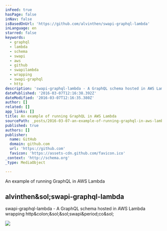 ```yaml
---
inFeed: true
hasPage: false
inNav: false
isBasedOnUrl: 'https://github.com/alvinthen/swapi-graphql-lambda'
inLanguage: en
starred: false
keywords:
  - graphql
  - lambda
  - schema
  - swapi
  - aws
  - github
  - swapilambda
  - wrapping
  - swapi-graphql
  - http
description: 'swapi-graphql-lambda - A GraphQL schema hosted in AWS Lambda wrapping http://swapi.co/'
datePublished: '2016-03-07T12:16:38.392Z'
dateModified: '2016-03-07T12:16:35.380Z'
author: []
related: []
app_links: []
title: An example of running GraphQL in AWS Lambda
sourcePath: _posts/2016-03-07-an-example-of-running-graphql-in-aws-lambda.md
published: true
authors: []
publisher:
  name: GitHub
  domain: github.com
  url: 'https://github.com'
  favicon: 'https://assets-cdn.github.com/favicon.ico'
_context: 'http://schema.org'
_type: MediaObject

---
```

An example of running GraphQL in AWS Lambda

<article style=""><h1>alvinthen&amp;sol;swapi-graphql-lambda</h1><p>swapi-graphql-lambda - A GraphQL schema hosted in AWS Lambda wrapping http&amp;colon;&amp;sol;&amp;sol;swapi&amp;period;co&amp;sol;</p><img src="https://avatars0.githubusercontent.com/u/771989?v=3&amp;s=400" /></article>